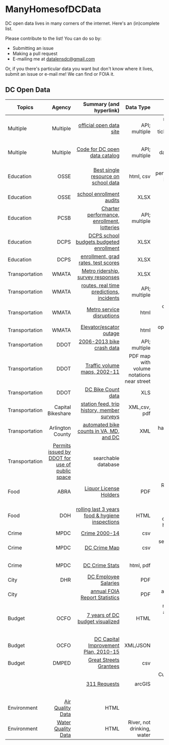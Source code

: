 # ManyHomesofDCData
DC open data lives in many corners of the internet. Here's an (in)complete list.

Please contribute to the list! You can do so by:
* Submitting an issue
* Making a pull request
* E-mailing me at datalensdc@gmail.com

Or, if you there's particular data you want but don't know where it lives, submit an issue or e-mail me! We can find or FOIA it.

**DC Open Data**
---------------------------------------------------
| Topics   | Agency   |  Summary (and hyperlink)                            | Data Type     |Notes|
| -------- | --------:|----------------------------------------------------:|--------------:|----:|
|Multiple|Multiple|[official open data site](http://opendata.dc.gov/)|API; multiple|mostly geo but also 3+ years of crime, ticketing, crashes and business licenses|
|Multiple|Multiple|[Code for DC open data catalog](https://www.opendatadc.org/)|API; multiple|scraped/FOIA data, dated. We're reviving it!|
|Education|OSSE|[Best single resource on school data](http://www.learndc.org/)|html, csv|school profiles and performance.Benjamin Robinson created [R package for data](https://github.com/benjaminrobinson/LearnDC)|
|Education|OSSE|[school enrollment audits](http://osse.dc.gov/service/data)|XLSX||
|Education|PCSB|[Charter performance, enrollment, lotteries](https://data.dcpcsb.org/)|API; multiple||
|Education|DCPS|[DCPS school budgets,budgeted enrollment](http://www.dcpsdatacenter.com/index.html)|XLSX||
|Education|DCPS|[enrollment, grad rates, test scores](http://dcps.dc.gov/service/dcps-downloadable-data-sets)|XLSX||
|Transportation|WMATA|[Metro ridership, survey responses](http://planitmetro.com/data)|XLSX||
|Transportation|WMATA|[routes, real time predictions, incidents](https://developer.wmata.com/)|API; multiple||
|Transportation|WMATA|[Metro service disruptions](http://www.wmata.com/rail/service_reports/viewReportArchive.cfm)|html|opendatadc.org has 2012-15. have scraper|
|Transportation|WMATA|[Elevator/escator outage](http://www.wmata.com/rider_tools/metro_service_status/elevator_escalator.cfm?)|html|opendatadc.org has a time series|
|Transportation|DDOT|[2006-2013 bike crash data](http://opendata.arcgis.com/datasets?q=bike%20accidents&t=dc%20bike%20accidents)|API; multiple||
|Transportation|DDOT|[Traffic volume maps, 2002-11](http://ddot.dc.gov/page/traffic-volume-maps)|PDF map with volume notations near street||
|Transportation|DDOT|[DC Bike Count data](https://github.com/HackShopDC/October29-VisionZeroData/tree/master/BikeCountData)|XLS||
|Transportation|Capital Bikeshare|[station feed, trip history, member surveys](https://www.capitalbikeshare.com/system-data)|XML,csv, pdf||
|Transportation|Arlington County|[automated bike counts in VA, MD, and DC](http://www.bikearlington.com/pages/biking-in-arlington/counting-bikes-to-plan-for-bikes/counter-dashboard/)|XML|have scraper, need to productionalize|
|Transportation|[Permits issued by DDOT for use of public space](https://tops.ddot.dc.gov/DDOTPermitSystem/DDOTPermitOnline/Reports/PublicConstructionPermitReport.aspx)|searchable database||
|Food|ABRA|[Liquor License Holders](http://abra.dc.gov/page/abc-licensees)|PDF|Replaced every 6ish months;have two previous copies|
|Food|DOH|[rolling last 3 years food & hygiene inspections](http://dc.healthinspections.us/webadmin/dhd_431/web/)|HTML| have a rudimentary scrapper; opendatadc.org has history 2010-2015|
|Crime|MPDC|[Crime 2000-14](https://github.com/UrbanInstitute/occ-public-safety/blob/master/data/dccrime2000-2014_cleaned.csv)|csv||
|Crime|MPDC|[DC Crime Map](http://crimemap.dc.gov/)|csv|searchable database, annual datasets at opendata.dc.gov|
|Crime|MPDC|[DC Crime Stats](http://mpdc.dc.gov/page/statistics-and-data)|html, pdf|citywide crime + traffic fatalities|
|City |DHR|[DC Employee Salaries](http://dchr.dc.gov/public-employee-salary-information)|PDF||
|City||[annual FOIA Report Statistics](http://os.dc.gov/page/annual-reports)|PDF|annual FOIA request counts by agency|
|Budget|OCFO|[7 years of DC budget visualized](https://openbudget.dc.gov/transparency#/)|HTML|maybe if you create an account you can download the raw data? If not, pretty embarrassing.
|Budget|OCFO|[DC Capital Improvement Plan, 2010-15](https://github.com/cmgiven/capital-improvement)|XML/JSON|scraped by Chris Given!|
|Budget|DMPED|[Great Streets Grantees](https://drive.google.com/file/d/0B7P0PQCxjXdsajJIa3c4ampiOEU/view)|csv||
|||[311 Requests](https://dc311.secure.force.com/)|arcGIS|Current 311 requests on the last 30 days map. 2010-13 on opendatadc.org|
|Environment|[Air Quality Data](http://www.mwcog.org/environment/air/data/)|HTML||
|Environment|[Water Quality Data](https://stormcentral.waterlog.com/public/dcwater)|HTML|River, not drinking, water|
